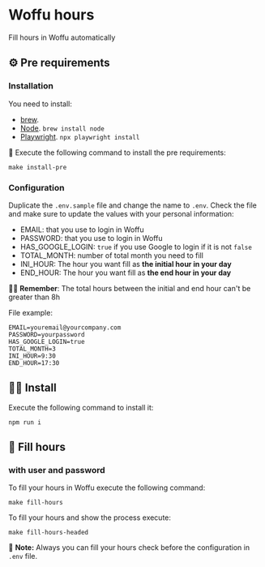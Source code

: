 # Woffu hours

Fill hours in Woffu automatically

## ⚙️ Pre requirements

### Installation

You need to install:
- [brew](https://brew.sh/).
- [Node](https://nodejs.org/en/). `brew install node`
- [Playwright](https://playwright.dev/). `npx playwright install`

👀 Execute the following command to install the pre requirements:

````shell
make install-pre
````

### Configuration 

Duplicate the `.env.sample` file and change the name to `.env`.
Check the file and make sure to update the values with your personal information:

- EMAIL: that you use to login in Woffu
- PASSWORD: that you use to login in Woffu
- HAS_GOOGLE_LOGIN: `true` if you use Google to login if it is not `false`
- TOTAL_MONTH: number of total month you need to fill
- INI_HOUR: The hour you want fill as **the initial hour in your day**
- END_HOUR: The hour you want fill as **the end hour in your day**

🙋‍♀ **️Remember**: The total hours between the initial and end hour can't be greater than 8h

File example:

```
EMAIL=youremail@yourcompany.com
PASSWORD=yourpassword
HAS_GOOGLE_LOGIN=true
TOTAL_MONTH=3
INI_HOUR=9:30
END_HOUR=17:30
```

## 👷‍♀️ Install

Execute the following command to install it:

```shell
npm run i
```

## 🚀 Fill hours 

### with user and password

To fill your hours in Woffu execute the following command:

```shell
make fill-hours
```

To fill your hours and show the process execute: 

```shell
make fill-hours-headed
```

📝 **Note:** Always you can fill your hours check before the configuration in `.env` file.
